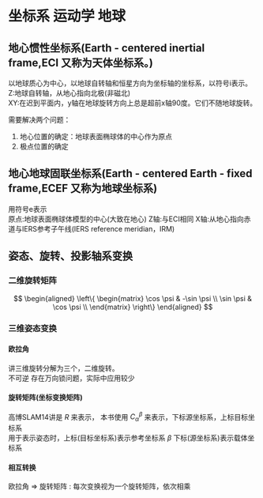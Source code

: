# 坐标系 运动学 地球

## 地心惯性坐标系(Earth - centered inertial frame,ECI 又称为天体坐标系。)

以地球质心为中心，以地球自转轴和恒星方向为坐标轴的坐标系，以符号i表示。    
Z:地球自转轴，从地心指向北极(非磁北)  
XY:在迟到平面内，y轴在地球旋转方向上总是超前x轴90度。它们不随地球旋转。  

需要解决两个问题：

1. 地心位置的确定：地球表面椭球体的中心作为原点
2. 极点位置的确定

## 地心地球固联坐标系(Earth - centered Earth - fixed frame,ECEF 又称为地球坐标系)

用符号e表示  
原点:地球表面椭球体模型的中心(大致在地心)
Z轴:与ECI相同
X轴:从地心指向赤道与IERS参考子午线(IERS reference meridian，IRM)

## 姿态、旋转、投影轴系变换

### 二维旋转矩阵

$$
\begin{aligned}
\left\{
\begin{matrix}
  \cos \psi & -\sin \psi \\
  \sin \psi & \cos \psi \\
\end{matrix}
\right\}
\end{aligned}
$$

### 三维姿态变换

#### 欧拉角

讲三维旋转分解为三个，二维旋转。  
不可逆
存在万向锁问题，实际中应用较少  

#### 旋转矩阵(坐标变换矩阵)

高博SLAM14讲是 $R$ 来表示， 本书使用 $C_\alpha^\beta$ 来表示，下标源坐标系，上标目标坐标系  
用于表示姿态时，上标(目标坐标系)表示参考坐标系 $\beta$ 下标(源坐标系)表示载体坐标系  

#### 相互转换

欧拉角 => 旋转矩阵 : 每次变换视为一个旋转矩阵，依次相乘